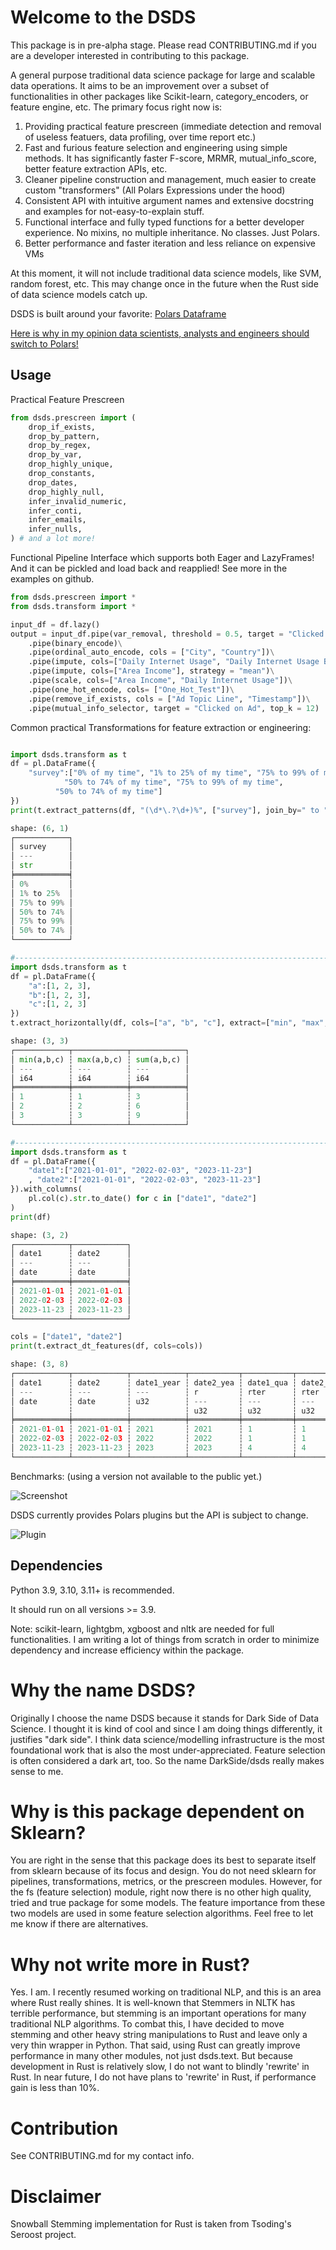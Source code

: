# Welcome to the DSDS

This package is in pre-alpha stage. Please read CONTRIBUTING.md if you are a developer interested in contributing to this package.

A general purpose traditional data science package for large and scalable data operations. It aims to be an improvement over a subset of functionalities in other packages like Scikit-learn, category_encoders, or feature engine, etc. The primary focus right now is:

1. Providing practical feature prescreen (immediate detection and removal of useless featuers, data profiling, over time report etc.)
2. Fast and furious feature selection and engineering using simple methods. It has significantly faster F-score, MRMR, mutual_info_score, better feature extraction APIs, etc.
3. Cleaner pipeline construction and management, much easier to create custom "transformers" (All Polars Expressions under the hood)
4. Consistent API with intuitive argument names and extensive docstring and examples for not-easy-to-explain stuff.
5. Functional interface and fully typed functions for a better developer experience. No mixins, no multiple inheritance. No classes. Just Polars.
6. Better performance and faster iteration and less reliance on expensive VMs

At this moment, it will not include traditional data science models, like SVM, random forest, etc. This may change once in the future when the Rust side of data science models catch up.

DSDS is built around your favorite: [Polars Dataframe](https://github.com/pola-rs/polars)

[Here is why in my opinion data scientists, analysts and engineers should switch to Polars!](https://medium.com/@tq9695/all-that-polars-that-make-you-forget-pandas-3dc0fdfaefbe)

## Usage

Practical Feature Prescreen
```python
from dsds.prescreen import (
    drop_if_exists,
    drop_by_pattern,
    drop_by_regex,
    drop_by_var,
    drop_highly_unique,
    drop_constants,
    drop_dates,
    drop_highly_null,
    infer_invalid_numeric,
    infer_conti,
    infer_emails,
    infer_nulls,
) # and a lot more!

```

Functional Pipeline Interface which supports both Eager and LazyFrames! And it can be pickled and load back and reapplied! See more in the examples on github.

```python
from dsds.prescreen import *
from dsds.transform import *

input_df = df.lazy()
output = input_df.pipe(var_removal, threshold = 0.5, target = "Clicked on Ad")\
    .pipe(binary_encode)\
    .pipe(ordinal_auto_encode, cols = ["City", "Country"])\
    .pipe(impute, cols=["Daily Internet Usage", "Daily Internet Usage Band", "Area Income Band"], strategy="median")\
    .pipe(impute, cols=["Area Income"], strategy = "mean")\
    .pipe(scale, cols=["Area Income", "Daily Internet Usage"])\
    .pipe(one_hot_encode, cols= ["One_Hot_Test"])\
    .pipe(remove_if_exists, cols = ["Ad Topic Line", "Timestamp"])\
    .pipe(mutual_info_selector, target = "Clicked on Ad", top_k = 12)
```

Common practical Transformations for feature extraction or engineering:
```Python

import dsds.transform as t
df = pl.DataFrame({
    "survey":["0% of my time", "1% to 25% of my time", "75% to 99% of my time", 
            "50% to 74% of my time", "75% to 99% of my time", 
          "50% to 74% of my time"]
})
print(t.extract_patterns(df, "(\d*\.?\d+)%", ["survey"], join_by=" to "))

shape: (6, 1)
┌────────────┐
│ survey     │
│ ---        │
│ str        │
╞════════════╡
│ 0%         │
│ 1% to 25%  │
│ 75% to 99% │
│ 50% to 74% │
│ 75% to 99% │
│ 50% to 74% │
└────────────┘

#-----------------------------------------------------------------------------
import dsds.transform as t
df = pl.DataFrame({
    "a":[1, 2, 3],
    "b":[1, 2, 3],
    "c":[1, 2, 3]
})
t.extract_horizontally(df, cols=["a", "b", "c"], extract=["min", "max", "sum"])

shape: (3, 3)
┌────────────┬────────────┬────────────┐
│ min(a,b,c) ┆ max(a,b,c) ┆ sum(a,b,c) │
│ ---        ┆ ---        ┆ ---        │
│ i64        ┆ i64        ┆ i64        │
╞════════════╪════════════╪════════════╡
│ 1          ┆ 1          ┆ 3          │
│ 2          ┆ 2          ┆ 6          │
│ 3          ┆ 3          ┆ 9          │
└────────────┴────────────┴────────────┘

#-----------------------------------------------------------------------------
import dsds.transform as t
df = pl.DataFrame({
    "date1":["2021-01-01", "2022-02-03", "2023-11-23"]
    , "date2":["2021-01-01", "2022-02-03", "2023-11-23"]
}).with_columns(
    pl.col(c).str.to_date() for c in ["date1", "date2"]
)
print(df)

shape: (3, 2)
┌────────────┬────────────┐
│ date1      ┆ date2      │
│ ---        ┆ ---        │
│ date       ┆ date       │
╞════════════╪════════════╡
│ 2021-01-01 ┆ 2021-01-01 │
│ 2022-02-03 ┆ 2022-02-03 │
│ 2023-11-23 ┆ 2023-11-23 │
└────────────┴────────────┘

cols = ["date1", "date2"]
print(t.extract_dt_features(df, cols=cols))

shape: (3, 8)
┌────────────┬────────────┬────────────┬───────────┬───────────┬───────────┬───────────┬───────────┐
│ date1      ┆ date2      ┆ date1_year ┆ date2_yea ┆ date1_qua ┆ date2_qua ┆ date1_mon ┆ date2_mon │
│ ---        ┆ ---        ┆ ---        ┆ r         ┆ rter      ┆ rter      ┆ th        ┆ th        │
│ date       ┆ date       ┆ u32        ┆ ---       ┆ ---       ┆ ---       ┆ ---       ┆ ---       │
│            ┆            ┆            ┆ u32       ┆ u32       ┆ u32       ┆ u32       ┆ u32       │
╞════════════╪════════════╪════════════╪═══════════╪═══════════╪═══════════╪═══════════╪═══════════╡
│ 2021-01-01 ┆ 2021-01-01 ┆ 2021       ┆ 2021      ┆ 1         ┆ 1         ┆ 1         ┆ 1         │
│ 2022-02-03 ┆ 2022-02-03 ┆ 2022       ┆ 2022      ┆ 1         ┆ 1         ┆ 2         ┆ 2         │
│ 2023-11-23 ┆ 2023-11-23 ┆ 2023       ┆ 2023      ┆ 4         ┆ 4         ┆ 11        ┆ 11        │
└────────────┴────────────┴────────────┴───────────┴───────────┴───────────┴───────────┴───────────┘

```

Benchmarks: (using a version not available to the public yet.)

![Screenshot](./pics/benches.PNG)

DSDS currently provides Polars plugins but the API is subject to change.

![Plugin](./pics/plugin.PNG)


## Dependencies

Python 3.9, 3.10, 3.11+ is recommended.

It should run on all versions >= 3.9.

Note: scikit-learn, lightgbm, xgboost and nltk are needed for full functionalities. I am writing a lot of things from scratch in order to minimize dependency and increase efficiency within the package. 


# Why the name DSDS?

Originally I choose the name DSDS because it stands for Dark Side of Data Science. I thought it is kind of cool and since I am doing things differently, it justifies "dark side". I think data science/modelling infrastructure is the most foundational work that is also the most under-appreciated. Feature selection is often considered a dark art, too. So the name DarkSide/dsds really makes sense to me.

# Why is this package dependent on Sklearn?

You are right in the sense that this package does its best to separate itself from sklearn because of its focus and design. You do not need sklearn for pipelines, transformations, metrics, or the prescreen modules. However, for the fs (feature selection) module, right now there is no other high quality, tried and true package for some models. The feature importance from these two models are used in some feature selection algorithms. Feel free to let me know if there are alternatives.

# Why not write more in Rust?

Yes. I am. I recently resumed working on traditional NLP, and this is an area where Rust really shines. It is well-known that Stemmers in NLTK has terrible performance, but stemming is an important operations for many traditional NLP algorithms. To combat this, I have decided to move stemming and other heavy string manipulations to Rust and leave only a very thin wrapper in Python. That said, using Rust can greatly improve performance in many other modules, not just dsds.text. But because development in Rust is relatively slow, I do not want to blindly 'rewrite' in Rust. In near future, I do not have plans to 'rewrite' in Rust, if performance gain is less than 10%.

# Contribution

See CONTRIBUTING.md for my contact info.

# Disclaimer

Snowball Stemming implementation for Rust is taken from Tsoding's Seroost project.